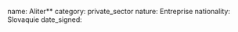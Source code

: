 name: Aliter**
category: private_sector
nature:  Entreprise
nationality: Slovaquie
date_signed:
    